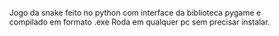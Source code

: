 Jogo da snake feito no python com interface da biblioteca pygame e compilado em formato .exe
Roda em qualquer pc sem precisar instalar.
